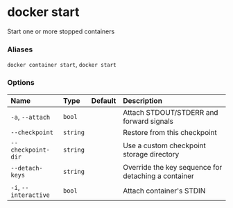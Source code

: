 # docker start

<!---MARKER_GEN_START-->
Start one or more stopped containers

### Aliases

`docker container start`, `docker start`

### Options

| Name                  | Type     | Default | Description                                         |
|:----------------------|:---------|:--------|:----------------------------------------------------|
| `-a`, `--attach`      | `bool`   |         | Attach STDOUT/STDERR and forward signals            |
| `--checkpoint`        | `string` |         | Restore from this checkpoint                        |
| `--checkpoint-dir`    | `string` |         | Use a custom checkpoint storage directory           |
| `--detach-keys`       | `string` |         | Override the key sequence for detaching a container |
| `-i`, `--interactive` | `bool`   |         | Attach container's STDIN                            |


<!---MARKER_GEN_END-->

